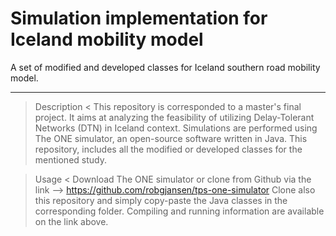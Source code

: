 # Simulation implementation for Iceland mobility model
A set of modified and developed classes for Iceland southern road mobility model.

****************************************************

> Description <
This repository is corresponded to a master's final project. 
It aims at analyzing the feasibility of utilizing Delay-Tolerant Networks (DTN) in Iceland context.
Simulations are performed using The ONE simulator, an open-source software written in Java.
This repository, includes all the modified or developed classes for the mentioned study.

> Usage <
Download The ONE simulator or clone from Github via the link --> https://github.com/robgjansen/tps-one-simulator
Clone also this repository and simply copy-paste the Java classes in the corresponding folder.
Compiling and running information are available on the link above.
